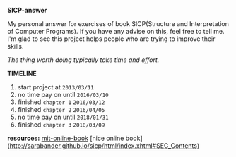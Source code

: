 **SICP-answer**

My personal answer for exercises of book SICP(Structure and Interpretation of Computer Programs).
If you have any advise on this, feel free to tell me.
I'm glad to see this project helps people who are trying to improve their skills.

*The thing worth doing typically take time and effort.*

**TIMELINE**

1. start project at `2013/03/11`
2. no time pay on until `2016/03/10`
3. finished `chapter 1` `2016/03/12`
4. finished `chapter 2` `2016/04/05`
5. no time pay on until `2018/01/31`
6. finished `chapter 3` `2018/03/09`

**resources:**
[mit-online-book](https://mitpress.mit.edu/sicp/full-text/book/book.html)
[nice online book] (http://sarabander.github.io/sicp/html/index.xhtml#SEC_Contents)
